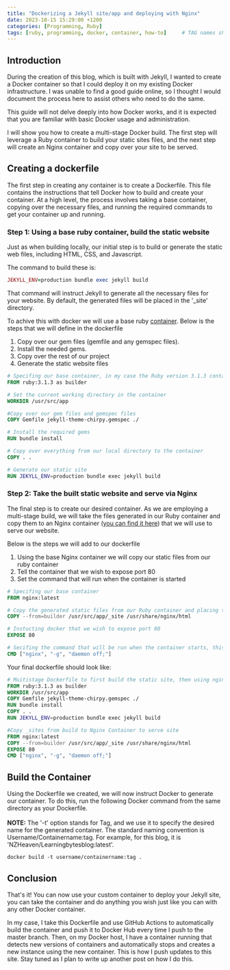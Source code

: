 ```yaml
---
title: "Dockerizing a Jekyll site/app and deploying with Nginx"
date: 2023-10-15 15:29:00 +1200
categories: [Programming, Ruby]
tags: [ruby, programming, docker, container, how-to]     # TAG names should always be lowercase
---
```

## Introduction

During the creation of this blog, which is built with Jekyll, I wanted to create a Docker container so that I could deploy it on my existing Docker infrastructure. I was unable to find a good guide online, so I thought I would document the process here to assist others who need to do the same.

This guide will not delve deeply into how Docker works, and it is expected that you are familiar with basic Docker usage and administration.

I will show you how to create a multi-stage Docker build. The first step will leverage a Ruby container to build your static sites files, and the next step will create an Nginx container and copy over your site to be served.

## Creating a dockerfile
The first step in creating any container is to create a Dockerfile. This file contains the instructions that tell Docker how to build and create your container. At a high level, the process involves taking a base container, copying over the necessary files, and running the required commands to get your container up and running.

### Step 1: Using a base ruby container, build the static website
Just as when building locally, our initial step is to build or generate the static web files, including HTML, CSS, and Javascript.

The command to build these is:
```ruby
JEKYLL_ENV=production bundle exec jekyll build
```
That command will instruct Jekyll to generate all the necessary files for your website. By default, the generated files will be placed in the '_site' directory.

To achive this with docker we will use a base ruby [container](https://hub.docker.com/_/ruby). Below is the steps that we will define in the dockerfile 

1. Copy over our gem files (gemfile and any gemspec files).
2. Install the needed gems.
3. Copy over the rest of our project
4. Generate the static website files

```dockerfile
# Specifing our base container, in my case the Ruby version 3.1.3 container
FROM ruby:3.1.3 as builder

# Set the current working directory in the container
WORKDIR /usr/src/app

#Copy over our gem files and gemspec files
COPY Gemfile jekyll-theme-chirpy.gemspec ./ 

# Install the required gems
RUN bundle install 

# Copy over everything from our local directory to the container
COPY . . 

# Generate our static site
RUN JEKYLL_ENV=production bundle exec jekyll build 
```

### Step 2: Take the built static website and serve via Nginx
The final step is to create our desired container. As we are employing a multi-stage build, we will take the files generated in our Ruby container and copy them to an Nginx container ([you can find it here](https://hub.docker.com/_/nginx)) that we will use to serve our website.

Below is the steps we will add to our dockerfile
1. Using the base Nginx container we will copy our static files from our ruby container
2. Tell the container that we wish to expose port 80
3. Set the command that will run when the container is started

```Dockerfile
# Specifing our base container
FROM nginx:latest

# Copy the generated static files from our Ruby container and placing them in the default nginx directory
COPY --from=builder /usr/src/app/_site /usr/share/nginx/html

# Instucting docker that we wish to expose port 80
EXPOSE 80

# Secifing the command that will be run when the container starts, this case running nginix in the foreground.
CMD ["nginx", "-g", "daemon off;"]
```

Your final dockerfile should look like:

```dockerfile
# Muitistage Dockerfile to first build the static site, then using nginx serve the static site
FROM ruby:3.1.3 as builder
WORKDIR /usr/src/app
COPY Gemfile jekyll-theme-chirpy.gemspec ./
RUN bundle install
COPY . .
RUN JEKYLL_ENV=production bundle exec jekyll build

#Copy _sites from build to Nginx Container to serve site
FROM nginx:latest
COPY --from=builder /usr/src/app/_site /usr/share/nginx/html
EXPOSE 80
CMD ["nginx", "-g", "daemon off;"]
```

## Build the Container
Using the Dockerfile we created, we will now instruct Docker to generate our container. To do this, run the following Docker command from the same directory as your Dockerfile. 
<br><br>**NOTE:** The '-t' option stands for Tag, and we use it to specify the desired name for the generated container. The standard naming convention is Username/Containername:tag. For example, for this blog, it is 'NZHeaven/Learningbytesblog:latest'.

```docker
docker build -t username/containername:tag .
```

## Conclusion
That's it! You can now use your custom container to deploy your Jekyll site, you can take the container and do anything you wish just like you can with any other Docker container.

In my case, I take this Dockerfile and use GitHub Actions to automatically build the container and push it to Docker Hub every time I push to the master branch. Then, on my Docker host, I have a container running that detects new versions of containers and automatically stops and creates a new instance using the new container. This is how I push updates to this site. Stay tuned as I plan to write up another post on how I do this.